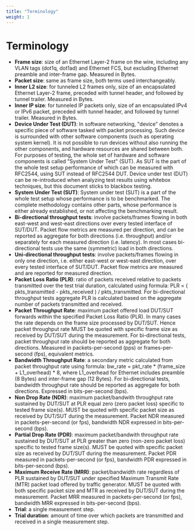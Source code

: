 ```yaml
---
title: "Terminology"
weight: 1
---
```


# Terminology

- **Frame size**: size of an Ethernet Layer-2 frame on the wire, including
  any VLAN tags (dot1q, dot1ad) and Ethernet FCS, but excluding Ethernet
  preamble and inter-frame gap. Measured in Bytes.
- **Packet size**: same as frame size, both terms used interchangeably.
- **Inner L2 size**: for tunneled L2 frames only, size of an encapsulated
  Ethernet Layer-2 frame, preceded with tunnel header, and followed by
  tunnel trailer. Measured in Bytes.
- **Inner IP size**: for tunneled IP packets only, size of an encapsulated
  IPv4 or IPv6 packet, preceded with tunnel header, and followed by
  tunnel trailer. Measured in Bytes.
- **Device Under Test (DUT)**: In software networking, "device" denotes a
  specific piece of software tasked with packet processing. Such device
  is surrounded with other software components (such as operating system
  kernel). It is not possible to run devices without also running the
  other components, and hardware resources are shared between both. For
  purposes of testing, the whole set of hardware and software components
  is called "System Under Test" (SUT). As SUT is the part of the whole
  test setup performance of which can be measured with RFC2544, using
  SUT instead of RFC2544 DUT. Device under test
  (DUT) can be re-introduced when analyzing test results using whitebox
  techniques, but this document sticks to blackbox testing.
- **System Under Test (SUT)**: System under test (SUT) is a part of the
  whole test setup whose performance is to be benchmarked. The complete
  methodology contains other parts, whose performance is either already
  established, or not affecting the benchmarking result.
- **Bi-directional throughput tests**: involve packets/frames flowing in
  both east-west and west-east directions over every tested interface of
  SUT/DUT. Packet flow metrics are measured per direction, and can be
  reported as aggregate for both directions (i.e. throughput) and/or
  separately for each measured direction (i.e. latency). In most cases
  bi-directional tests use the same (symmetric) load in both directions.
- **Uni-directional throughput tests**: involve packets/frames flowing in
  only one direction, i.e. either east-west or west-east direction, over
  every tested interface of SUT/DUT. Packet flow metrics are measured
  and are reported for measured direction.
- **Packet Loss Ratio (PLR)**: ratio of packets received relative to packets
  transmitted over the test trial duration, calculated using formula:
  PLR = ( pkts_transmitted - pkts_received ) / pkts_transmitted.
  For bi-directional throughput tests aggregate PLR is calculated based
  on the aggregate number of packets transmitted and received.
- **Packet Throughput Rate**: maximum packet offered load DUT/SUT forwards
  within the specified Packet Loss Ratio (PLR). In many cases the rate
  depends on the frame size processed by DUT/SUT. Hence packet
  throughput rate MUST be quoted with specific frame size as received by
  DUT/SUT during the measurement. For bi-directional tests, packet
  throughput rate should be reported as aggregate for both directions.
  Measured in packets-per-second (pps) or frames-per-second (fps),
  equivalent metrics.
- **Bandwidth Throughput Rate**: a secondary metric calculated from packet
  throughput rate using formula: bw_rate = pkt_rate * (frame_size +
  L1_overhead) * 8, where L1_overhead for Ethernet includes preamble (8
  Bytes) and inter-frame gap (12 Bytes). For bi-directional tests,
  bandwidth throughput rate should be reported as aggregate for both
  directions. Expressed in bits-per-second (bps).
- **Non Drop Rate (NDR)**: maximum packet/bandwith throughput rate sustained
  by DUT/SUT at PLR equal zero (zero packet loss) specific to tested
  frame size(s). MUST be quoted with specific packet size as received by
  DUT/SUT during the measurement. Packet NDR measured in
  packets-per-second (or fps), bandwidth NDR expressed in
  bits-per-second (bps).
- **Partial Drop Rate (PDR)**: maximum packet/bandwith throughput rate
  sustained by DUT/SUT at PLR greater than zero (non-zero packet loss)
  specific to tested frame size(s). MUST be quoted with specific packet
  size as received by DUT/SUT during the measurement. Packet PDR
  measured in packets-per-second (or fps), bandwidth PDR expressed in
  bits-per-second (bps).
- **Maximum Receive Rate (MRR)**: packet/bandwidth rate regardless of PLR
  sustained by DUT/SUT under specified Maximum Transmit Rate (MTR)
  packet load offered by traffic generator. MUST be quoted with both
  specific packet size and MTR as received by DUT/SUT during the
  measurement. Packet MRR measured in packets-per-second (or fps),
  bandwidth MRR expressed in bits-per-second (bps).
- **Trial**: a single measurement step.
- **Trial duration**: amount of time over which packets are transmitted and
  received in a single measurement step.
